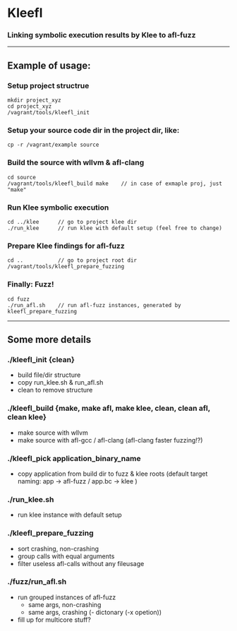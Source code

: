 Kleefl 
======
### Linking symbolic execution results by Klee to afl-fuzz

---

## Example of usage:

### Setup project structrue

    mkdir project_xyz
    cd project_xyz
    /vagrant/tools/kleefl_init


### Setup your source code dir in the project dir, like:

    cp -r /vagrant/example source

### Build the source with wllvm & afl-clang

    cd source
    /vagrant/tools/kleefl_build make 	// in case of exmaple proj, just "make"

### Run Klee symbolic execution
    
    cd ../klee 		// go to project klee dir
    ./run_klee		// run klee with default setup (feel free to change)

### Prepare Klee findings for afl-fuzz
    
    cd ..			// go to project root dir
    /vagrant/tools/kleefl_prepare_fuzzing

### Finally: Fuzz!
    
    cd fuzz
    ./run_afl.sh 	// run afl-fuzz instances, generated by kleefl_prepare_fuzzing

---

## Some more details

### ./kleefl_init {clean}
+ build file/dir structure
+ copy run_klee.sh & run_afl.sh
+ clean to remove structure

### ./kleefl_build {make, make afl, make klee, clean, clean afl, clean klee}
+ make source with wllvm
+ make source with afl-gcc / afl-clang (afl-clang faster fuzzing!?)

### ./kleefl_pick application_binary_name
+ copy application from build dir to fuzz & klee roots
(default target naming: app -> afl-fuzz / app.bc -> klee )

### ./run_klee.sh
+ run klee instance with default setup

### ./kleefl_prepare_fuzzing 
+ sort crashing, non-crashing
+ group calls with equal arguments
+ filter useless afl-calls without any fileusage

### ./fuzz/run_afl.sh 
+ run grouped instances of afl-fuzz
	- same args, non-crashing
	- same args, crashing
	(- dictonary (-x opetion))
+ fill up for multicore stuff?